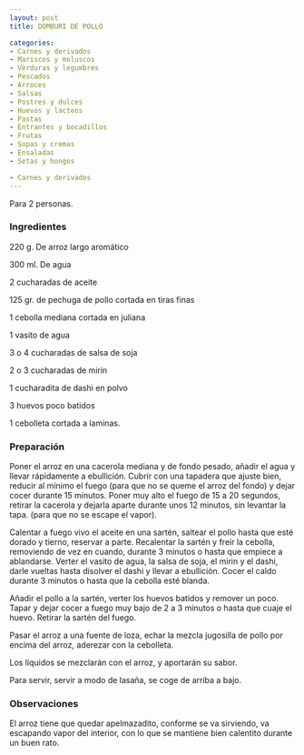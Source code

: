 ```yaml
---
layout: post
title: DOMBURI DE POLLO

categories:
- Carnes y derivados
- Mariscos y moluscos
- Verduras y legumbres
- Pescados
- Arroces
- Salsas
- Postres y dulces
- Huevos y lacteos
- Pastas
- Entrantes y bocadillos
- Frutas
- Sopas y cremas
- Ensaladas
- Setas y hongos

- Carnes y derivados
---
```

Para 2 personas.

<h3>Ingredientes</h3>

220 g. De arroz largo aromático

300 ml. De agua

2 cucharadas de aceite

125 gr. de pechuga de pollo cortada en tiras finas

1 cebolla mediana cortada en juliana

1 vasito de agua

3 o 4 cucharadas de salsa de soja

2 o 3 cucharadas de mirin

1 cucharadita de dashi en polvo

3 huevos poco batidos

1 cebolleta cortada a laminas.

<h3>Preparación</h3>

Poner el arroz en una cacerola mediana y de fondo pesado, añadir el agua y llevar rápidamente a ebullición. Cubrir con una tapadera que ajuste bien, reducir al mínimo el fuego (para que no se queme el arroz del fondo) y dejar cocer durante 15 minutos. Poner muy alto el fuego de 15 a 20 segundos, retirar la cacerola y dejarla aparte durante unos 12 minutos, sin levantar la tapa. (para que no se escape el vapor).

Calentar a fuego vivo el aceite en una sartén, saltear el pollo hasta que esté dorado y tierno, reservar a parte. Recalentar la sartén y freír la cebolla, removiendo de vez en cuando, durante 3 minutos o hasta que empiece a ablandarse. Verter el vasito de agua, la salsa de soja, el mirin y el dashi, darle vueltas hasta disolver el dashi y llevar a ebullición. Cocer el caldo durante 3 minutos o hasta que la cebolla esté blanda.

Añadir el pollo a la sartén, verter los huevos batidos y remover un poco. Tapar y dejar cocer a fuego muy bajo de 2 a 3 minutos o hasta que cuaje el huevo. Retirar la sartén del fuego.

Pasar el arroz a una fuente de loza, echar la mezcla jugosilla de pollo por encima del arroz, aderezar con la cebolleta.

Los líquidos se mezclarán con el arroz, y aportarán su sabor.

Para servir, servir a modo de lasaña, se coge de arriba a bajo.

<h3>Observaciones</h3>

El arroz tiene que quedar apelmazadito, conforme se va sirviendo, va escapando vapor del interior, con lo que se mantiene bien calentito durante un buen rato.

